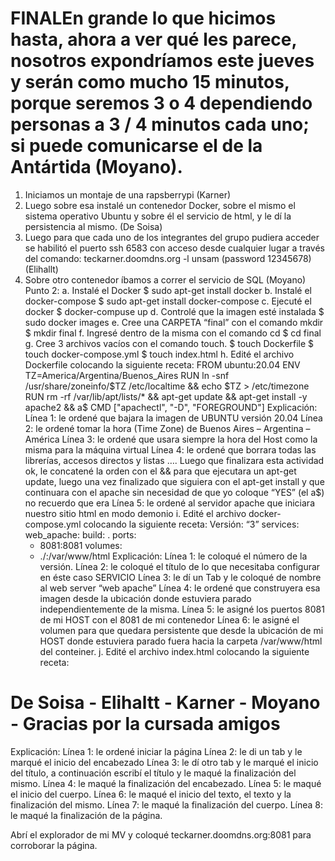 # FINALEn grande lo que hicimos hasta, ahora a ver qué les parece, nosotros expondríamos este jueves y serán como mucho 15 minutos, porque seremos 3 o 4 dependiendo personas a 3 / 4 minutos cada uno; si puede comunicarse el de la Antártida (Moyano).
1.	Iniciamos un montaje de una rapsberrypi  (Karner)
2.	Luego sobre esa instalé un contenedor Docker, sobre el mismo el sistema operativo Ubuntu y sobre él el servicio de html, y le dí la persistencia al mismo. (De Soisa)
3.	Luego para que cada uno de los integrantes del grupo pudiera acceder se habilitó el puerto ssh 6583  con acceso desde cualquier lugar a través del comando:
teckarner.doomdns.org -l unsam  (password 12345678)  (Elihallt)
4.	Sobre otro contenedor íbamos a correr el servicio de SQL (Moyano)
Punto 2:
a.	Instalé  el Docker
$ sudo apt-get install docker
b.	Instalé el docker-compose
$ sudo apt-get install docker-compose
c.	Ejecuté el docker
$ docker-compuse up
d.	Controlé que la imagen esté instalada
$ sudo docker images
e.	Cree una CARPETA “final” con el comando mkdir
$ mkdir final
f.	Ingresé dentro de la misma con el comando cd
$ cd final
g.	Cree 3 archivos vacíos con el comando touch. 
$ touch Dockerfile
$ touch docker-compose.yml
$ touch index.html
h.	Edité el archivo Dockerfile colocando la siguiente receta:
FROM ubuntu:20.04
ENV TZ=America/Argentina/Buenos_Aires
RUN ln -snf /usr/share/zoneinfo/$TZ /etc/localtime && echo $TZ > /etc/timezone
RUN rm -rf /var/lib/apt/lists/* && apt-get update && apt-get install -y apache2 && a$
CMD ["apachectl", "-D", "FOREGROUND"]
Explicación: 
Línea 1: le ordené que bajara la imagen de UBUNTU versión 20.04
Línea 2: le ordené tomar la hora (Time Zone) de Buenos Aires – Argentina – América
Línea 3: le ordené que usara siempre la hora del Host como la misma para la máquina virtual
Línea 4: le ordené que borrara todas las librerías, accesos directos y listas …. Luego que finalizara esta actividad ok, le concatené la orden con el && para que ejecutara un apt-get update, luego una vez finalizado que siguiera con el apt-get install y que continuara con el apache sin necesidad de que yo coloque “YES” (el a$) no recuerdo que era
Línea 5: le ordené al servidor apache que iniciara nuestro sitio html en modo demonio
i.	Edité el archivo docker-compose.yml colocando la siguiente receta:
Versión: “3”
services:
  web_apache:
    build: .
    ports:
      - 8081:8081
    volumes:
      - ./:/var/www/html
Explicación: 
Línea 1: le coloqué el número de la versión.
Línea 2: le coloqué el título de lo que necesitaba configurar en éste caso SERVICIO
Línea 3: le dí un Tab y le coloqué de nombre al web server “web apache”
Línea 4: le ordené que construyera esa imagen desde la ubicación donde estuviera parado independientemente de la misma.
Línea 5: le asigné los puertos 8081 de mi HOST con el 8081 de mi contenedor
Línea 6: le asigné el volumen para que quedara persistente que desde la ubicación de mi HOST donde estuviera parado fuera hacia la carpeta /var/www/html del conteiner.
j.	Edité el archivo index.html colocando la siguiente receta:
<html>
        <head>
                <title>Hola Profe enesima prueba de docker con volumen</title>
        </head>
<body>
        <h1>De Soisa - Elihaltt - Karner - Moyano - Gracias por la cursada amigos</h1> </body>
</html>
Explicación: 
Línea 1: le ordené iniciar la página
Línea 2: le di un tab y le marqué el inicio del encabezado
Línea 3: le dí otro tab y le marqué el inicio del título, a continuación escribí el título y le maqué la finalización del mismo.
Línea 4: le maqué la finalización del encabezado.
Línea 5: le maqué el inicio del cuerpo.
Línea 6: le maqué el inicio del texto, el texto y la finalización del mismo.
Línea 7: le maqué la finalización del cuerpo.
Línea 8: le maqué la finalización de la página.

Abrí el explorador de mi MV y coloqué teckarner.doomdns.org:8081 para corroborar la página.

  
 
 


